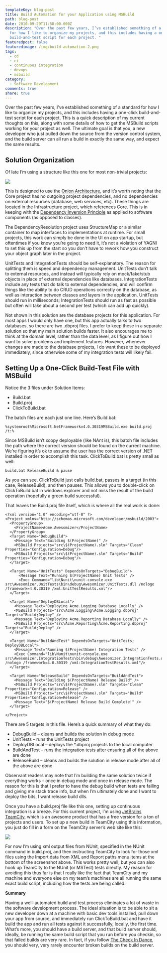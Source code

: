 ```yaml
---
templateKey: blog-post
title: Build Automation for your Application using MSBuild
path: blog-post
date: 2010-09-29T11:58:00.000Z
description: "Over the past few years, I’ve established something of a standard
  for how I like to organize my projects, and this includes having a one-click
  build-and-test script for each project. "
featuredpost: false
featuredimage: /img/build-automation-2.png
tags:
  - cd
  - ci
  - continuous integration
  - devops
  - msbuild
category:
  - Software Development
comments: true
share: true
---
```

Over the past few years, I’ve established something of a standard for how I like to organize my projects, and this includes having a one-click build-and-test script for each project. This is a quick description of my current thoughts on this, along with some details of how to get the MSBuild scripts working for your project as well. The ultimate goal is that you, a new developer who just pulled down the source from the version control system, and the build server can all run a build in exactly the same way, and expect the same results.

## Solution Organization

Of late I’m using a structure like this one for most non-trivial projects:

![](/img/build-automation-1.png)

This is designed to use the [Onion Architecture](http://jeffreypalermo.com/blog/the-onion-architecture-part-1), and it’s worth noting that the Core project has no outgoing project dependencies, and no dependencies on external resources (database, web services, etc). These things are located in the Infrastructure project, which references Core. This is in keeping with the [Dependency Inversion Principle](http://en.wikipedia.org/wiki/Dependency_inversion_principle) as applied to software components (as opposed to classes).

The DependencyResolution project uses StructureMap or a similar container to map interfaces to implementations at runtime. For small projects, this work can simply be done in the UI on app startup, but oftentimes if you know you’re going to need it, it’s not a violation of YAGNI to set this up from the start so you don’t have to rework how you construct your object graph later in the project.

UnitTests and IntegrationTests should be self-explanatory. The reason for splitting them is speed and dependency management. UnitTests don’t talk to external resources, and instead will typically rely on mock/fake/stub objects in place of external dependencies like databases. IntegrationTests include any tests that do talk to external dependencies, and will confirm things like the ability to do CRUD operations correctly on the database, as well as interaction between classes and layers in the application. UnitTests should run in milliseconds; IntegrationTests should run as fast as possible but often will take about a second per test (which can add up quickly).

Not shown in this solution are the database projects for this application. For most apps I would only have one, but this app actually talks to two databases, so there are two .dbproj files. I prefer to keep these in a separate solution so that my main solution builds faster. It also encourages me to think at the domain level, rather than the data level, as I figure out how I want to solve problems and implement features. However, whenever changes are made to the database projects, I do want these to be deployed immediately, since otherwise some of my integration tests will likely fail.

## Setting Up a One-Click Build-Test File with MSBuild

Notice the 3 files under Solution Items:

* Build.bat
* Build.proj
* ClickToBuild.bat

The batch files are each just one line. Here’s Build.bat:

```
%systemroot%Microsoft.NetFrameworkv4.0.30319MSBuild.exe build.proj /t:%
```

Since MSBuild isn’t xcopy deployable (like NAnt is), this batch file includes the path where the correct version should be found on the current machine. We’re figuring it’s ok to assume the user has the correct version of .NET installed in order to accomplish this task. ClickToBuild.bat is pretty small as well:

```
build.bat ReleaseBuild & pause
```

As you can see, ClickToBuild just calls build.bat, passes in a target (in this case, ReleaseBuild), and then pauses. This allows you to double-click on ClickToBuild.bat in windows explorer and not miss the result of the build operation (hopefully a green build successful).

That leaves the Build.proj file itself, which is where all the real work is done:

```
<?xml version="1.0" encoding="utf-8" ?>
<Project xmlns="http://schemas.microsoft.com/developer/msbuild/2003">
  <PropertyGroup>
    <ProjectName>Acme.Awesomizer</ProjectName>
  </PropertyGroup> 
  <Target Name="DebugBuild">
    <Message Text="Building $(ProjectName)" />
    <MSBuild Projects="src\$(ProjectName).sln" Targets="Clean" Properties="Configuration=Debug"/>
    <MSBuild Projects="src\$(ProjectName).sln" Targets="Build" Properties="Configuration=Debug"/>
  </Target>
 
  <Target Name="UnitTests" DependsOnTargets="DebugBuild">
      <Message Text="Running $(ProjectName) Unit Tests" />
      <Exec Command="lib\Nunit\nunit-console.exe src\Awesomizer.UnitTests\bin\debug\Awesomizer.UnitTests.dll /nologo /framework=4.0.30319 /xml:UnitTestResults.xml"/>
  </Target>
 
  <Target Name="DeployDBLocal">
    <Message Text="Deploying Acme.Logging Database Locally" />
    <MSBuild Projects="src\Acme.Logging\Acme.Logging.dbproj" Targets="Build;Deploy" />
    <Message Text="Deploying Acme.Reporting Database Locally" />
    <MSBuild Projects="src\Acme.Reporting\Acme.Reporting.dbproj" Targets="Build;Deploy" />
  </Target>
 
  <Target Name="BuildAndTest" DependsOnTargets="UnitTests; DeployDBLocal">
    <Message Text="Running $(ProjectName) Integration Tests" />
    <Exec Command="lib\Nunit\nunit-console.exe src\Awesomizer.IntegrationTests\bin\debug\Awesomizer.IntegrationTests.dll /nologo /framework=4.0.30319 /xml:IntegrationTestResults.xml"/>
  </Target>
 
  <Target Name="ReleaseBuild" DependsOnTargets="BuildAndTest">
    <Message Text="Building $(ProjectName) Release Build" />
    <MSBuild Projects="src\$(ProjectName).sln" Targets="Clean" Properties="Configuration=Release" />
    <MSBuild Projects="src\$(ProjectName).sln" Targets="Build" Properties="Configuration=Release" />
    <Message Text="$(ProjectName) Release Build Complete!" />
  </Target>
 
</Project>
```

There are 5 targets in this file. Here’s a quick summary of what they do:

* DebugBuild – cleans and builds the solution in debug mode
* UnitTests – runs the UnitTests project
* DeployDBLocal – deploys the *.dbproj projects to the local computer
* BuildAndTest – runs the integration tests after ensuring all of the above are done
* ReleaseBuild – cleans and builds the solution in release mode after all of the above are done

Observant readers may note that I’m building the same solution twice if everything works – once in debug mode and once in release mode. The reason for this is that I prefer to have the debug build when tests are failing and giving me stack trace info, but when I’m ultimately done and I want to deploy the bits, I want release build dlls.

Once you have a build.proj file like this one, setting up continuous integration is a breeze. For this current project, I’m using [JetBrains TeamCity](http://jetbrains.com/), which is an awesome product that has a free version for a ton of projects and users. To set up a new build in TeamCity using this information, you just do fill in a form on the TeamCity server’s web site like this:

![](/img/build-automation-2.png)

For now I’m using xml output files from NUnit, specified in the NUnit command in build.proj, and then instructing TeamCity to look for those xml files using the Import data from XML and Report paths menu items at the bottom of the screenshot above. This works pretty well, but you can also hook up TeamCity to the NUnit (or MSTest) tests directly. My reason for avoiding this thus far is that I really like the fact that TeamCity and my machine and everyone else on my team’s machines are all running the same exact build script, including how the tests are being called.

**Summary**

Having a well-automated build and test process eliminates a lot of waste in the software development process. The ideal situation is to be able to sit a new developer down at a machine with basic dev tools installed, pull down your app from source, and immediately run ClickToBuild.bat and have it build the app and run all tests against it successfully, locally, the first time. What’s more, you should have a build server, and that build server should, ideally, be running the same build script that you run before you checkin, so that failed builds are very rare. In fact, if you follow [The Check In Dance](https://ardalis.com/the-check-in-dance), you should very, very rarely encounter broken builds on the build server.